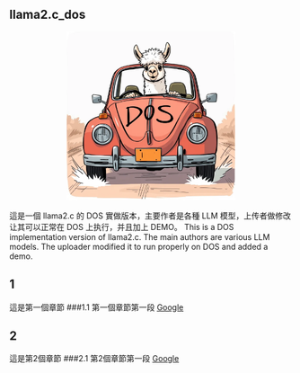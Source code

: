 ## llama2.c_dos
<p align="center">
  <img src="assets/llama_dos.webp " width="300" height="300" alt="Cute Llama">
</p>
這是一個 llama2.c 的 DOS 實做版本，主要作者是各種 LLM 模型，上传者做修改让其可以正常在 DOS 上执行，并且加上 DEMO。  
This is a DOS implementation version of llama2.c. The main authors are various LLM models. The uploader modified it to run properly on DOS and added a demo.

## 1
這是第一個章節
###1.1 第一個章節第一段
 [Google](https://www.google.com)

## 2
這是第2個章節
###2.1 第2個章節第一段
 [Google](https://www.google.com)
